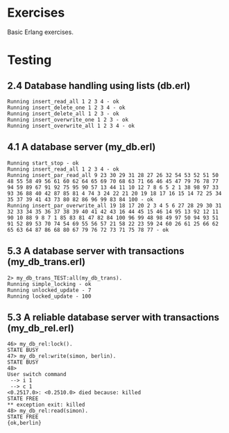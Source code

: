 #   Exercises

Basic Erlang exercises.

#   Testing

##  2.4 Database handling using lists (db.erl)
    Running insert_read_all 1 2 3 4 - ok
    Running insert_delete_one 1 2 3 4 - ok
    Running insert_delete_all 1 2 3 - ok
    Running insert_overwrite_one 1 2 3 - ok
    Running insert_overwrite_all 1 2 3 4 - ok

##  4.1 A database server (my_db.erl)
    Running start_stop - ok
    Running insert_read_all 1 2 3 4 - ok
    Running insert_par_read_all 9 23 30 29 31 28 27 26 32 54 53 52 51 50 48 55 58 49 56 61 60 62 64 65 69 70 68 63 71 66 46 45 47 79 76 78 77 94 59 89 67 91 92 75 95 90 57 13 44 11 10 12 7 8 6 5 2 1 38 98 97 33 93 36 88 40 42 87 85 81 4 74 3 24 22 21 20 19 18 17 16 15 14 72 25 34 35 37 39 41 43 73 80 82 86 96 99 83 84 100 - ok
    Running insert_par_overwrite_all 19 18 17 20 2 3 4 5 6 27 28 29 30 31 32 33 34 35 36 37 38 39 40 41 42 43 16 44 45 15 46 14 95 13 92 12 11 90 10 88 9 8 7 1 85 83 81 47 82 84 100 96 99 48 98 49 97 50 94 93 51 91 52 89 53 70 74 54 69 55 56 57 21 58 22 23 59 24 60 26 61 25 66 62 65 63 64 87 86 68 80 67 79 76 72 73 71 75 78 77 - ok

##  5.3 A database server with transactions (my_db_trans.erl)
    2> my_db_trans_TEST:all(my_db_trans).
    Running simple_locking - ok
    Running unlocked_update - 7
    Running locked_update - 100

##  5.3 A reliable database server with transactions (my_db_rel.erl)
    46> my_db_rel:lock().
    STATE BUSY
    47> my_db_rel:write(simon, berlin).
    STATE BUSY
    48>
    User switch command
     --> i 1
     --> c 1
    <0.2517.0>: <0.2510.0> died because: killed
    STATE FREE
    ** exception exit: killed
    48> my_db_rel:read(simon).
    STATE FREE
    {ok,berlin}

